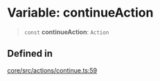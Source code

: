 # Variable: continueAction

> `const` **continueAction**: `Action`

## Defined in

[core/src/actions/continue.ts:59](https://github.com/ai16z/eliza/blob/ee5422db5e0eb83afc9385308b6f420315c50414/core/src/actions/continue.ts#L59)
